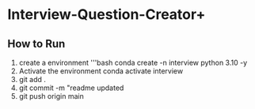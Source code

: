 # Interview-Question-Creator+
## How to Run
1. create a environment
'''bash
 conda create -n interview python 3.10 -y
 2. Activate the environment
    conda activate interview
3. git add .
4. git commit -m "readme updated
5. git push origin main



